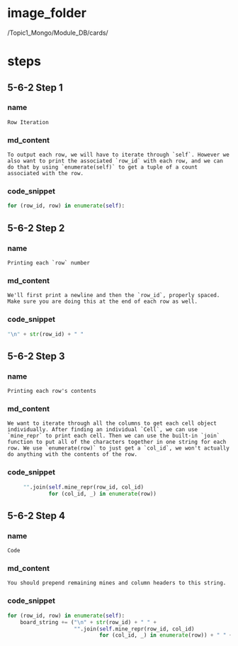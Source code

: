 # image_folder
/Topic1_Mongo/Module_DB/cards/

# steps

## 5-6-2 Step 1

### name

```
Row Iteration
```
### md_content
```
To output each row, we will have to iterate through `self`. However we also want to print the associated `row_id` with each row, and we can do that by using `enumerate(self)` to get a tuple of a count associated with the row.  
```
### code_snippet
```python
for (row_id, row) in enumerate(self):
```
## 5-6-2 Step 2
### name
```
Printing each `row` number
```
### md_content
```
We'll first print a newline and then the `row_id`, properly spaced. Make sure you are doing this at the end of each row as well.
```
### code_snippet
```python
"\n" + str(row_id) + " "
```
## 5-6-2 Step 3
### name
```
Printing each row's contents
```
### md_content
```
We want to iterate through all the columns to get each cell object individually. After finding an individual `Cell`, we can use `mine_repr` to print each cell. Then we can use the built-in `join` function to put all of the characters together in one string for each row. We use `enumerate(row)` to just get a `col_id`, we won't actually do anything with the contents of the row. 
```
### code_snippet
```python
     "".join(self.mine_repr(row_id, col_id) 
             for (col_id, _) in enumerate(row)) 
```
## 5-6-2 Step 4
### name
```
Code
```
### md_content
```
You should prepend remaining mines and column headers to this string.
```
### code_snippet
```python
for (row_id, row) in enumerate(self):
    board_string += ("\n" + str(row_id) + " " +
                     "".join(self.mine_repr(row_id, col_id)
                             for (col_id, _) in enumerate(row)) + " " + str(row_id))
```